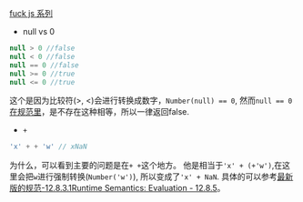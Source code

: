 [fuck js 系列](https://github.com/denysdovhan/wtfjs)
- null vs 0

```js
null > 0 //false
null < 0 //false
null == 0 //false
null >= 0 //true
null <= 0 //true
```

这个是因为比较符(>, <)会进行转换成数字，`Number(null) == 0`, 然而`null == 0`[在规范里](http://www.ecma-international.org/ecma-262/5.1/#sec-11.9.3)，是不存在这种相等，所以一律返回false.

- `+`
```js
'x' + + 'w' // xNaN
```
为什么，可以看到主要的问题是在`+ +`这个地方。
他是相当于`'x' + (+'w')`,在这里会把`w`进行强制转换(`Number('w')`), 所以变成了`'x' + NaN`.
具体的可以参考[最新版的规范-12.8.3.1Runtime Semantics: Evaluation - 12.8.5](http://www.ecma-international.org/ecma-262/9.0/index.html#sec-additive-operators)。
